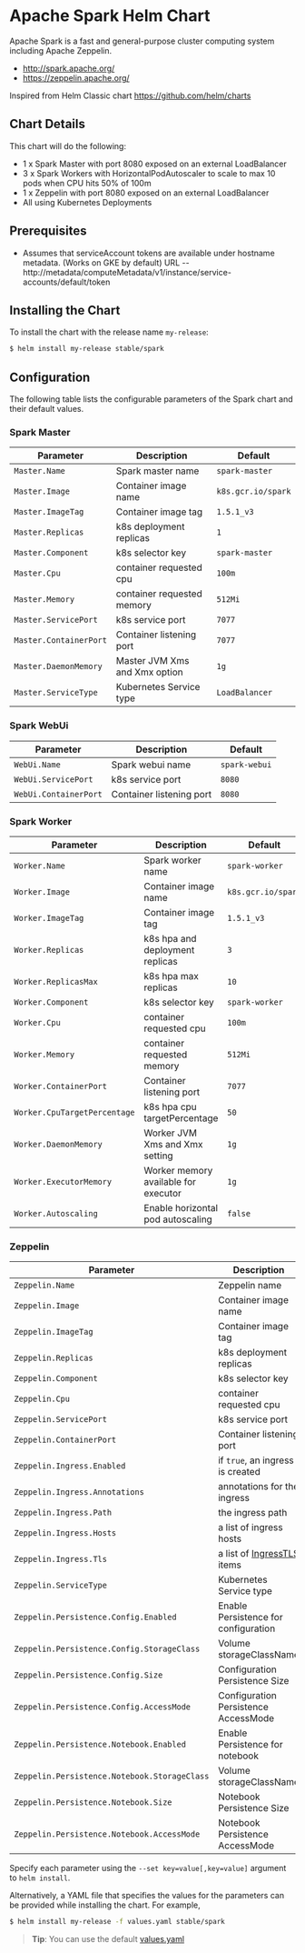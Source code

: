 # Apache Spark Helm Chart

Apache Spark is a fast and general-purpose cluster computing system including Apache Zeppelin.

* http://spark.apache.org/
* https://zeppelin.apache.org/

Inspired from Helm Classic chart https://github.com/helm/charts

## Chart Details
This chart will do the following:

* 1 x Spark Master with port 8080 exposed on an external LoadBalancer
* 3 x Spark Workers with HorizontalPodAutoscaler to scale to max 10 pods when CPU hits 50% of 100m
* 1 x Zeppelin with port 8080 exposed on an external LoadBalancer
* All using Kubernetes Deployments

## Prerequisites

* Assumes that serviceAccount tokens are available under hostname metadata. (Works on GKE by default) URL -- http://metadata/computeMetadata/v1/instance/service-accounts/default/token

## Installing the Chart

To install the chart with the release name `my-release`:

```bash
$ helm install my-release stable/spark
```

## Configuration

The following table lists the configurable parameters of the Spark chart and their default values.

### Spark Master

| Parameter               | Description                        | Default                                                    |
| ----------------------- | ---------------------------------- | ---------------------------------------------------------- |
| `Master.Name`           | Spark master name                  | `spark-master`                                             |
| `Master.Image`          | Container image name               | `k8s.gcr.io/spark`                                         |
| `Master.ImageTag`       | Container image tag                | `1.5.1_v3`                                                 |
| `Master.Replicas`       | k8s deployment replicas            | `1`                                                        |
| `Master.Component`      | k8s selector key                   | `spark-master`                                             |
| `Master.Cpu`            | container requested cpu            | `100m`                                                     |
| `Master.Memory`         | container requested memory         | `512Mi`                                                    |
| `Master.ServicePort`    | k8s service port                   | `7077`                                                     |
| `Master.ContainerPort`  | Container listening port           | `7077`                                                     |
| `Master.DaemonMemory`   | Master JVM Xms and Xmx option      | `1g`                                                       |
| `Master.ServiceType `   | Kubernetes Service type            | `LoadBalancer`                                             |

### Spark WebUi

|       Parameter       |           Description            |                         Default                          |
|-----------------------|----------------------------------|----------------------------------------------------------|
| `WebUi.Name`          | Spark webui name                 | `spark-webui`                                            |
| `WebUi.ServicePort`   | k8s service port                 | `8080`                                                   |
| `WebUi.ContainerPort` | Container listening port         | `8080`                                                   |

### Spark Worker

| Parameter                    | Description                          | Default                                                    |
| -----------------------      | ------------------------------------ | ---------------------------------------------------------- |
| `Worker.Name`                | Spark worker name                    | `spark-worker`                                             |
| `Worker.Image`               | Container image name                 | `k8s.gcr.io/spark`                                         |
| `Worker.ImageTag`            | Container image tag                  | `1.5.1_v3`                                                 |
| `Worker.Replicas`            | k8s hpa and deployment replicas      | `3`                                                        |
| `Worker.ReplicasMax`         | k8s hpa max replicas                 | `10`                                                       |
| `Worker.Component`           | k8s selector key                     | `spark-worker`                                             |
| `Worker.Cpu`                 | container requested cpu              | `100m`                                                     |
| `Worker.Memory`              | container requested memory           | `512Mi`                                                    |
| `Worker.ContainerPort`       | Container listening port             | `7077`                                                     |
| `Worker.CpuTargetPercentage` | k8s hpa cpu targetPercentage         | `50`                                                       |
| `Worker.DaemonMemory`        | Worker JVM Xms and Xmx setting       | `1g`                                                       |
| `Worker.ExecutorMemory`      | Worker memory available for executor | `1g`                                                       |
| `Worker.Autoscaling`         | Enable horizontal pod autoscaling    | `false`                                                    |


### Zeppelin

|          Parameter                           |           Description                |                         Default            |
|----------------------------------------------|--------------------------------------|--------------------------------------------|
| `Zeppelin.Name`                              | Zeppelin name                        | `zeppelin-controller`                      |
| `Zeppelin.Image`                             | Container image name                 | `apache/zeppelin`                          |
| `Zeppelin.ImageTag`                          | Container image tag                  | `0.7.3`                                    |
| `Zeppelin.Replicas`                          | k8s deployment replicas              | `1`                                        |
| `Zeppelin.Component`                         | k8s selector key                     | `zeppelin`                                 |
| `Zeppelin.Cpu`                               | container requested cpu              | `100m`                                     |
| `Zeppelin.ServicePort`                       | k8s service port                     | `8080`                                     |
| `Zeppelin.ContainerPort`                     | Container listening port             | `8080`                                     |
| `Zeppelin.Ingress.Enabled`                   | if `true`, an ingress is created     | `false`                                    |
| `Zeppelin.Ingress.Annotations`               | annotations for the ingress          | `{}`                                       |
| `Zeppelin.Ingress.Path`                      | the ingress path                     | `/`                                        |
| `Zeppelin.Ingress.Hosts`                     | a list of ingress hosts              | `[zeppelin.example.com]`                   |
| `Zeppelin.Ingress.Tls`                       | a list of [IngressTLS](https://v1-8.docs.kubernetes.io/docs/api-reference/v1.8/#ingresstls-v1beta1-extensions) items | `[]`
| `Zeppelin.ServiceType `                      | Kubernetes Service type              | `LoadBalancer`                             |
| `Zeppelin.Persistence.Config.Enabled`        | Enable Persistence for configuration | `false`                                    |
| `Zeppelin.Persistence.Config.StorageClass`   | Volume storageClassName              | `-` (no dynamic provisioning)              |
| `Zeppelin.Persistence.Config.Size`           | Configuration Persistence Size       | `10G`                                      |
| `Zeppelin.Persistence.Config.AccessMode`     | Configuration Persistence AccessMode | `ReadWriteOnce`                            |
| `Zeppelin.Persistence.Notebook.Enabled`      | Enable Persistence for notebook      | `false`                                    |
| `Zeppelin.Persistence.Notebook.StorageClass` | Volume storageClassName              | `-` (no dynamic provisioning)              |
| `Zeppelin.Persistence.Notebook.Size`         | Notebook Persistence Size            | `10G`                                      |
| `Zeppelin.Persistence.Notebook.AccessMode`   | Notebook Persistence AccessMode      | `ReadWriteOnce`                            |


Specify each parameter using the `--set key=value[,key=value]` argument to `helm install`.

Alternatively, a YAML file that specifies the values for the parameters can be provided while installing the chart. For example,

```bash
$ helm install my-release -f values.yaml stable/spark
```

> **Tip**: You can use the default [values.yaml](values.yaml)
